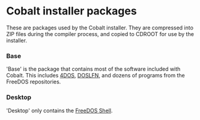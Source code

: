 Cobalt installer packages
================

These are packages used by the Cobalt installer. They are compressed into ZIP files during the compiler process, and copied to CDROOT for use by the installer.

### Base

'Base' is the package that contains most of the software included with Cobalt. This includes [4DOS](https://www.4dos.info/), [DOSLFN](http://adoxa.altervista.org/doslfn/), and dozens of programs from the FreeDOS repositories.

### Desktop

'Desktop' only contains the [FreeDOS Shell](http://www.webring.org/l/rd?ring=freedos;id=14;url=http%3A%2F%2Ffdshell%2Esourceforge%2Enet%2F).